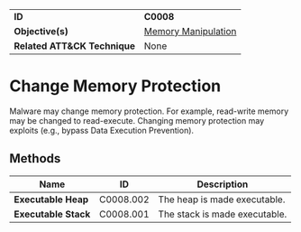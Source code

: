 |||
|---|---|
|**ID**|**C0008**|
|**Objective(s)**|[Memory Manipulation](../memory-manipulation)|
|**Related ATT&CK Technique**|None|


Change Memory Protection
========================
Malware may change memory protection. For example, read-write memory may be changed to read-execute. Changing memory protection may exploits (e.g., bypass Data Execution Prevention).

Methods
-------
|Name|ID|Description|
|---|---|---|
|**Executable Heap**|C0008.002|The heap is made executable.|
|**Executable Stack**|C0008.001|The stack is made executable.|
